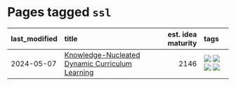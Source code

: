 # Pages tagged `ssl`

|last_modified|title|est. idea maturity|tags
|:---|:---|---:|:---|
|2024-05-07|[Knowledge-Nucleated Dynamic Curriculum Learning](../kg_nucleated_curriculum.md)|2146|[![](https://img.shields.io/badge/tag-curriculum_learning-71e862)](../tags/curriculum_learning.md) [![](https://img.shields.io/badge/tag-experimental-4072a1)](../tags/experimental.md) [![](https://img.shields.io/badge/tag-self_supervised_learning-ad342b)](../tags/self_supervised_learning.md) [![](https://img.shields.io/badge/tag-ssl-a3a5e9)](../tags/ssl.md)|